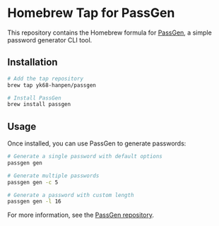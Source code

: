 # Homebrew Tap for PassGen

This repository contains the Homebrew formula for [PassGen](https://github.com/yk68-hanpen/passgen), a simple password generator CLI tool.

## Installation

```bash
# Add the tap repository
brew tap yk68-hanpen/passgen

# Install PassGen
brew install passgen
```

## Usage

Once installed, you can use PassGen to generate passwords:

```bash
# Generate a single password with default options
passgen gen

# Generate multiple passwords
passgen gen -c 5

# Generate a password with custom length
passgen gen -l 16
```

For more information, see the [PassGen repository](https://github.com/yk68-hanpen/passgen).
